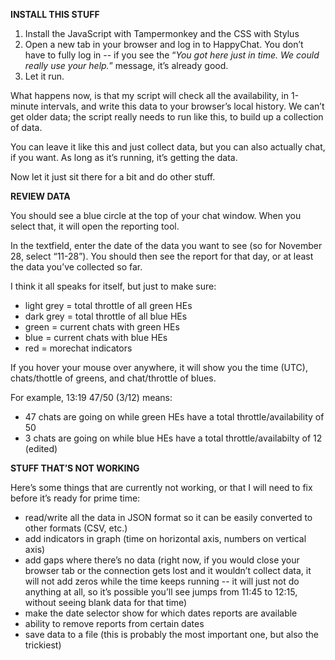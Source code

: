 **INSTALL THIS STUFF**

1. Install the JavaScript with Tampermonkey and the CSS with Stylus
2. Open a new tab in your browser and log in to HappyChat.  You don’t have to fully log in -- if you see the “_You got here just in time. We could really use your help._” message, it’s already good.
3. Let it run.

What happens now, is that my script will check all the availability, in 1-minute intervals, and write this data to your browser’s local history. We can’t get older data; the script really needs to run like this, to build up a collection of data.

You can leave it like this and just collect data, but you can also actually chat, if you want. As long as it’s running, it’s getting the data.

Now let it just sit there for a bit and do other stuff.


**REVIEW DATA**

You should see a blue circle at the top of your chat window.  When you select that, it will open the reporting tool.

In the textfield, enter the date of the data you want to see (so for November 28, select “11-28”).  You should then see the report for that day, or at least the data you’ve collected so far.

I think it all speaks for itself, but just to make sure:
- light grey = total throttle of all green HEs
- dark grey = total throttle of all blue HEs
- green = current chats with green HEs
- blue = current chats with blue HEs
- red = morechat indicators

If you hover your mouse over anywhere, it will show you the time (UTC), chats/thottle of greens, and chat/throttle of blues.

For example, 13:19 47/50 (3/12) means:
- 47 chats are going on while green HEs have a total throttle/availability of 50
- 3 chats are going on while blue HEs have a total throttle/availabilty of 12 (edited)

**STUFF THAT’S NOT WORKING**

Here’s some things that are currently not working, or that I will need to fix before it’s ready for prime time:

- read/write all the data in JSON format so it can be easily converted to other formats (CSV, etc.)
- add indicators in graph (time on horizontal axis, numbers on vertical axis)
- add gaps where there’s no data (right now, if you would close your browser tab or the connection gets lost and it wouldn’t collect data, it will not add zeros while the time keeps running -- it will just not do anything at all, so it’s possible you’ll see jumps from 11:45 to 12:15, without seeing blank data for that time)
- make the date selector show for which dates reports are available
- ability to remove reports from certain dates
- save data to a file (this is probably the most important one, but also the trickiest)
